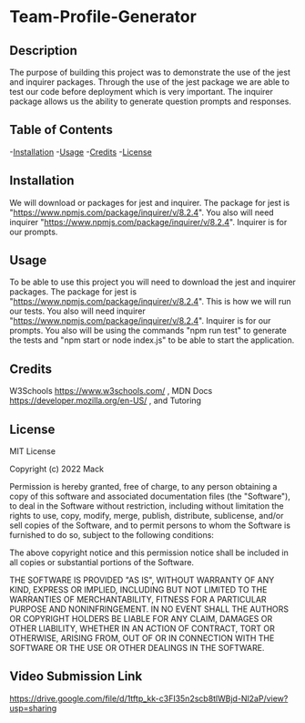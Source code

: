 # Team-Profile-Generator

## Description
The purpose of building this project was to demonstrate the use of the jest and inquirer packages. Through the use of the jest package we are able to test our code before deployment which is very important. The inquirer package allows us the ability to generate question prompts and responses. 

## Table of Contents 
-[Installation](#installation)
-[Usage](#usage)
-[Credits](#credits)
-[License](#license)

## Installation
We will download or packages for jest and inquirer. The package for jest is "https://www.npmjs.com/package/inquirer/v/8.2.4". You also will need inquirer "https://www.npmjs.com/package/inquirer/v/8.2.4". Inquirer is for our prompts.

## Usage
To be able to use this project you will need to download the jest and inquirer packages. The package for jest is "https://www.npmjs.com/package/inquirer/v/8.2.4". This is how we will run our tests. You also will need inquirer "https://www.npmjs.com/package/inquirer/v/8.2.4". Inquirer is for our prompts. You also will be using the commands "npm run test" to generate the tests and "npm start or node index.js" to be able to start the application. 

## Credits
W3Schools https://www.w3schools.com/ , MDN Docs https://developer.mozilla.org/en-US/ , and Tutoring

## License
MIT License

Copyright (c) 2022 Mack

Permission is hereby granted, free of charge, to any person obtaining a copy
of this software and associated documentation files (the "Software"), to deal
in the Software without restriction, including without limitation the rights
to use, copy, modify, merge, publish, distribute, sublicense, and/or sell
copies of the Software, and to permit persons to whom the Software is
furnished to do so, subject to the following conditions:

The above copyright notice and this permission notice shall be included in all
copies or substantial portions of the Software.

THE SOFTWARE IS PROVIDED "AS IS", WITHOUT WARRANTY OF ANY KIND, EXPRESS OR
IMPLIED, INCLUDING BUT NOT LIMITED TO THE WARRANTIES OF MERCHANTABILITY,
FITNESS FOR A PARTICULAR PURPOSE AND NONINFRINGEMENT. IN NO EVENT SHALL THE
AUTHORS OR COPYRIGHT HOLDERS BE LIABLE FOR ANY CLAIM, DAMAGES OR OTHER
LIABILITY, WHETHER IN AN ACTION OF CONTRACT, TORT OR OTHERWISE, ARISING FROM,
OUT OF OR IN CONNECTION WITH THE SOFTWARE OR THE USE OR OTHER DEALINGS IN THE
SOFTWARE.

## Video Submission Link
https://drive.google.com/file/d/1tftp_kk-c3FI35n2scb8tlWBjd-Nl2aP/view?usp=sharing